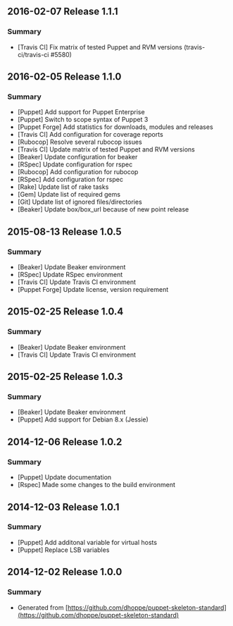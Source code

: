 ## 2016-02-07 Release 1.1.1

### Summary

- [Travis CI] Fix matrix of tested Puppet and RVM versions (travis-ci/travis-ci #5580)

## 2016-02-05 Release 1.1.0

### Summary

- [Puppet] Add support for Puppet Enterprise
- [Puppet] Switch to scope syntax of Puppet 3
- [Puppet Forge] Add statistics for downloads, modules and releases
- [Travis CI] Add configuration for coverage reports
- [Rubocop] Resolve several rubocop issues
- [Travis CI] Update matrix of tested Puppet and RVM versions
- [Beaker] Update configuration for beaker
- [RSpec] Update configuration for rspec
- [Rubocop] Add configuration for rubocop
- [RSpec] Add configuration for rspec
- [Rake] Update list of rake tasks
- [Gem] Update list of required gems
- [Git] Update list of ignored files/directories
- [Beaker] Update box/box_url because of new point release

## 2015-08-13 Release 1.0.5

### Summary

- [Beaker] Update Beaker environment
- [RSpec] Update RSpec environment
- [Travis CI] Update Travis CI environment
- [Puppet Forge] Update license, version requirement

## 2015-02-25 Release 1.0.4

### Summary

- [Beaker] Update Beaker environment
- [Travis CI] Update Travis CI environment

## 2015-02-25 Release 1.0.3

### Summary

- [Beaker] Update Beaker environment
- [Puppet] Add support for Debian 8.x (Jessie)

## 2014-12-06 Release 1.0.2

### Summary

- [Puppet] Update documentation
- [Rspec] Made some changes to the build environment

## 2014-12-03 Release 1.0.1

### Summary

- [Puppet] Add additonal variable for virtual hosts
- [Puppet] Replace LSB variables

## 2014-12-02 Release 1.0.0

### Summary

- Generated from [https://github.com/dhoppe/puppet-skeleton-standard](https://github.com/dhoppe/puppet-skeleton-standard)

